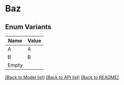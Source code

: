 # Baz

## Enum Variants

| Name | Value |
|---- | -----|
| A | A |
| B | B |
| Empty |  |


[[Back to Model list]](../README.md#documentation-for-models) [[Back to API list]](../README.md#documentation-for-api-endpoints) [[Back to README]](../README.md)


